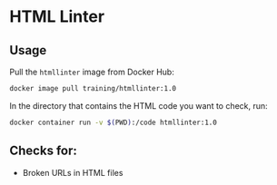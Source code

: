 # HTML Linter

## Usage

Pull the `htmllinter` image from Docker Hub:

  ```bash
  docker image pull training/htmllinter:1.0
  ```

In the directory that contains the HTML code you want to check, run:

  ```bash
  docker container run -v $(PWD):/code htmllinter:1.0
  ```
  
## Checks for:

 - Broken URLs in HTML files


